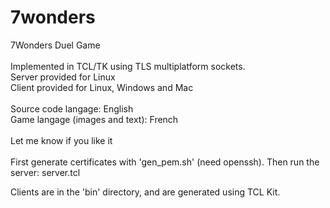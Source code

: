 # 7wonders
7Wonders Duel Game<br>
<br>
Implemented in TCL/TK using TLS multiplatform sockets.<br>
Server provided for Linux<br>
Client provided for Linux, Windows and Mac<br>
<br>
Source code langage: English<br>
Game langage (images and text): French<br>
<br>
Let me know if you like it<br>
<br>
First generate certificates with 'gen_pem.sh' (need openssh).
Then run the server: server.tcl

Clients are in the 'bin' directory, and are generated using TCL Kit.

